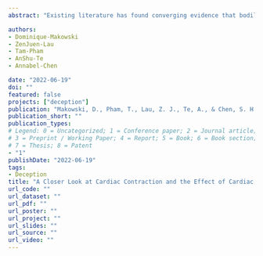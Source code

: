 ```yaml
---
abstract: "Existing literature has found converging evidence that bodily states, such as cardiac or respiratory activity, have an influence on various cognitive domains. This association could be mechanistically explained by the structural and functional connections between the prefrontal cortex, which plays a central role in cognitive control, and the cardiovascular system. In this regard, the role of afferent neural activity from arterial baroreceptors during the two different cardiac phases (diastole and systole) has received great interest. According to the baroreceptor hypothesis, increased ventricular pressure during the systole phase intensifies the afferent signals from the baroreceptor, thereby depleting mental resources and inhibiting cortical activity. While some have indeed found the systole phase exhibiting an inhibiting effect, supporting the aforementioned hypothesis, other studies have observed that participants performed better in tasks of cognitive control when stimuli were presented in the systole phase. As such, this study aimed to clarify the conflicting findings regarding the impact of the cardiac phase on cognitive function. Instead of using the conventional dichotomous method that contrasts only the average performance indices of each phase, we adopt a continuous modeling approach to better capture its non-linear effect on cognitive control."

authors:
- Dominique-Makowski
- ZenJuen-Lau
- Tam-Pham
- AnShu-Te
- Annabel-Chen

date: "2022-06-19"
doi: ""
featured: false
projects: ["deception"]
publication: "Makowski, D., Pham, T., Lau, Z. J., Te, A., & Chen, S. H. A. (2022, June 19). A Closer Look at Cardiac Contraction and the Effect of Cardiac Timing on Cognitive Control [Poster presentation]. 28th Organization of Human Brain Mapping Annual Meeting."
publication_short: ""
publication_types:
# Legend: 0 = Uncategorized; 1 = Conference paper; 2 = Journal article;
# 3 = Preprint / Working Paper; 4 = Report; 5 = Book; 6 = Book section;
# 7 = Thesis; 8 = Patent
- "1"
publishDate: "2022-06-19"
tags:
- Deception
title: "A Closer Look at Cardiac Contraction and the Effect of Cardiac Timing on Cognitive Control"
url_code: ""
url_dataset: ""
url_pdf: ""
url_poster: ""
url_project: ""
url_slides: ""
url_source: ""
url_video: ""
---
```

